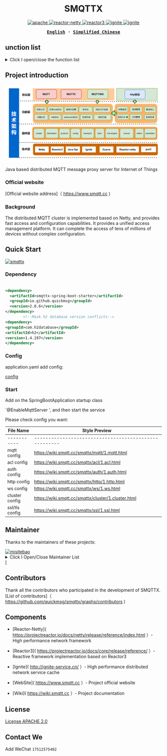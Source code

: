 <h1 align="center">SMQTTX</h1>



<p align="center">

<a href=" https://github.com/quickmsg/smqttx/blob/release/ignite/README.md">
<img alt="apache" src="https://img.shields.io/badge/license-Apache%202 -blue"/>
</a>

<a href=" https://projectreactor.io/docs/netty/release/reference/index.html">
<img alt="reactor-netty" src="https://img.shields.io/badge/reactor--netty-1.0.22-blue"/>
</a>

<a href=" https://projectreactor.io/docs/core/release/reference/">
<img alt="reactor3" src="https://img.shields.io/badge/reactor3--netty-3.4.22-yellow"/>
</a>

<a href="">
<img alt="ignite" src="https://img.shields.io/badge/ignite-2.14.0-yellowgreen"/>
</a>

<a href=" https://projectreactor.io/docs/netty/release/reference/index.html">
<img alt="ignite" src="https://img.shields.io/badge/mqtt-3.1.1-green"/>
</a>

</p>



<div align="center">

<strong>

<samp>

[English](README-EN.md) · [Simplified Chinese](README.md)


</samp>

</strong>

</div>



## unction list



<details>
<summary>Click I open/close the function list</summary>

- [Standard MQTT Protocol](#Internationalization)
- [Websocket Protocol](#ContentDirectory)
- [TLS/SSL Encryption](#ContentDirectory)
- [Service Level](#ProjectIntroduction)
  - [qos0 at most once](#OfficialAebsite)
  - [qos1 at least once](#OfficialAebsite)
  - [qos2 only once](#OfficialAebsite)
- [Topic Filtering](#GraphicDemo)
  - [# Multi level matching](#fficialwebsite)
  - [+first level matching](#officialwebsite)
- [Reserved Message](#Function)
- [HTTP Protocol](#Schema)
- [Interceptor](#QuickStart)
- [Metrics Health](#QuickStart)
- [Rule Engine](#Maintainer)
- [Rule Management](#OfficialWebsite)
- [Data source management](#officialWebsite)
- [Cluster](#Maintainer)
- [Distributed Cluster Routing](#Maintainer)
- [Distributed Node Dynamic Discovery](#Maintainer)
- [Distributed Job](#Maintainer)
- [Cluster Kick Off Strategy](#Maintainer)
- [SMQTTX Management Platform](#QuickStart)
- [SpringBoot Starter](#Contributor)
- [Apacche 2](#License)

</details>



## Project introduction

![smqttx](icon/smqttx.jpg)



Java based distributed MQTT message proxy server for Internet of Things



### Official website



[Official website address]（ https://www.smqtt.cc )



### Background

The distributed MQTT cluster is implemented based on Netty, and provides fast access and configuration capabilities. It provides a unified access management platform. It can complete the access of tens of millions of devices without complex configuration.




## Quick Start



[![smqttx]( https://img.shields.io/badge/smqtt-2.0.0-green )]( https://www.smqtt.cc )


### Dependency

```xml

<dependency>
  <artifactId>smqttx-spring-boot-starter</artifactId>
  <groupId>io.github.quickmsg</groupId>
  <version>2.0.6</version>
</dependency>
        <!--Mask h2 database version conflicts-->
<dependency>
<groupId>com.h2database</groupId>
<artifactId>h2</artifactId>
<version>1.4.197</version>
</dependency>
```
### Config
application.yaml add config:

[config](config/config.yaml)

### Start
Add on the SpringBootApplication startup class

`@EnableMqttServer ', and then start the service



Please check config you want:



| File Name      | Style Preview|
|----------------|----------------------------------------------------------------------------------------------------|
| -----------    |-----------------------------------------------------|
| mqtt config    | https://wiki.smqtt.cc/smqttx/mqtt/1.mqtt.html       |
| acl config     | https://wiki.smqtt.cc/smqttx/acl/1.acl.html         |
| auth config    | https://wiki.smqtt.cc/smqttx/auth/1.auth.html       |
| http config    | https://wiki.smqtt.cc/smqttx/http/1.http.html       |
| ws config      | https://wiki.smqtt.cc/smqttx/ws/1.ws.html           |
| cluster config | https://wiki.smqtt.cc/smqttx/cluster/1.cluster.html |
| ssl/tls config       | https://wiki.smqtt.cc/smqttx/ssl/1.ssl.html         |



## Maintainer



Thanks to the maintainers of these projects:

<a href=" https://github.com/1ssqq1lxr ">

<img src=" https://avatars.githubusercontent.com/u/19258331?v=4 " width="40" height="40" alt="misitebao" title="misitebao"/>

</a>



<details>

<summary>Click I Open/Close Maintainer List</summary>



- [MetaQ]( https://github.com/1ssqq1lxr ）- SMQTTX project maintainer.

</details>[



## Contributors



Thank all the contributors who participated in the development of SMQTTX. [List of contributors]（ https://github.com/quickmsg/smqttx/graphs/contributors )



## Components



- [Reactor-Netty]( https://projectreactor.io/docs/netty/release/reference/index.html ）- High performance network framework

- [Reactor3]( https://projectreactor.io/docs/core/release/reference/ ）- Reactive framework implementation based on Reactor3

- [Ignite]( http://ignite-service.cn/ ）- High performance distributed network service cache

- [WebSite]( https://www.smqtt.cc ）- Project official website

- [Wiki]( https://wiki.smqtt.cc ）- Project documentation



## License

[License APACHE 2.0](LICENSE)

## Contact We
Add WeChat `17512575402` 